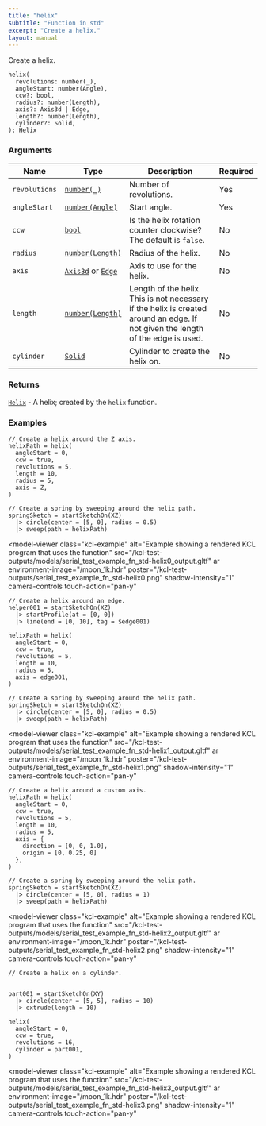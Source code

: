 ```yaml
---
title: "helix"
subtitle: "Function in std"
excerpt: "Create a helix."
layout: manual
---
```


Create a helix.

```kcl
helix(
  revolutions: number(_),
  angleStart: number(Angle),
  ccw?: bool,
  radius?: number(Length),
  axis?: Axis3d | Edge,
  length?: number(Length),
  cylinder?: Solid,
): Helix
```



### Arguments

| Name | Type | Description | Required |
|----------|------|-------------|----------|
| `revolutions` | [`number(_)`](/docs/kcl-std/types/std-types-number) | Number of revolutions. | Yes |
| `angleStart` | [`number(Angle)`](/docs/kcl-std/types/std-types-number) | Start angle. | Yes |
| `ccw` | [`bool`](/docs/kcl-std/types/std-types-bool) | Is the helix rotation counter clockwise? The default is `false`. | No |
| `radius` | [`number(Length)`](/docs/kcl-std/types/std-types-number) | Radius of the helix. | No |
| `axis` | [`Axis3d`](/docs/kcl-std/types/std-types-Axis3d) or [`Edge`](/docs/kcl-std/types/std-types-Edge) | Axis to use for the helix. | No |
| `length` | [`number(Length)`](/docs/kcl-std/types/std-types-number) | Length of the helix. This is not necessary if the helix is created around an edge. If not given the length of the edge is used. | No |
| `cylinder` | [`Solid`](/docs/kcl-std/types/std-types-Solid) | Cylinder to create the helix on. | No |

### Returns

[`Helix`](/docs/kcl-std/types/std-types-Helix) - A helix; created by the `helix` function.


### Examples

```kcl
// Create a helix around the Z axis.
helixPath = helix(
  angleStart = 0,
  ccw = true,
  revolutions = 5,
  length = 10,
  radius = 5,
  axis = Z,
)

// Create a spring by sweeping around the helix path.
springSketch = startSketchOn(XZ)
  |> circle(center = [5, 0], radius = 0.5)
  |> sweep(path = helixPath)

```


<model-viewer
  class="kcl-example"
  alt="Example showing a rendered KCL program that uses the  function"
  src="/kcl-test-outputs/models/serial_test_example_fn_std-helix0_output.gltf"
  ar
  environment-image="/moon_1k.hdr"
  poster="/kcl-test-outputs/serial_test_example_fn_std-helix0.png"
  shadow-intensity="1"
  camera-controls
  touch-action="pan-y"
>
</model-viewer>

```kcl
// Create a helix around an edge.
helper001 = startSketchOn(XZ)
  |> startProfile(at = [0, 0])
  |> line(end = [0, 10], tag = $edge001)

helixPath = helix(
  angleStart = 0,
  ccw = true,
  revolutions = 5,
  length = 10,
  radius = 5,
  axis = edge001,
)

// Create a spring by sweeping around the helix path.
springSketch = startSketchOn(XZ)
  |> circle(center = [5, 0], radius = 0.5)
  |> sweep(path = helixPath)

```


<model-viewer
  class="kcl-example"
  alt="Example showing a rendered KCL program that uses the  function"
  src="/kcl-test-outputs/models/serial_test_example_fn_std-helix1_output.gltf"
  ar
  environment-image="/moon_1k.hdr"
  poster="/kcl-test-outputs/serial_test_example_fn_std-helix1.png"
  shadow-intensity="1"
  camera-controls
  touch-action="pan-y"
>
</model-viewer>

```kcl
// Create a helix around a custom axis.
helixPath = helix(
  angleStart = 0,
  ccw = true,
  revolutions = 5,
  length = 10,
  radius = 5,
  axis = {
    direction = [0, 0, 1.0],
    origin = [0, 0.25, 0]
  },
)

// Create a spring by sweeping around the helix path.
springSketch = startSketchOn(XZ)
  |> circle(center = [5, 0], radius = 1)
  |> sweep(path = helixPath)

```


<model-viewer
  class="kcl-example"
  alt="Example showing a rendered KCL program that uses the  function"
  src="/kcl-test-outputs/models/serial_test_example_fn_std-helix2_output.gltf"
  ar
  environment-image="/moon_1k.hdr"
  poster="/kcl-test-outputs/serial_test_example_fn_std-helix2.png"
  shadow-intensity="1"
  camera-controls
  touch-action="pan-y"
>
</model-viewer>

```kcl
// Create a helix on a cylinder.


part001 = startSketchOn(XY)
  |> circle(center = [5, 5], radius = 10)
  |> extrude(length = 10)

helix(
  angleStart = 0,
  ccw = true,
  revolutions = 16,
  cylinder = part001,
)

```


<model-viewer
  class="kcl-example"
  alt="Example showing a rendered KCL program that uses the  function"
  src="/kcl-test-outputs/models/serial_test_example_fn_std-helix3_output.gltf"
  ar
  environment-image="/moon_1k.hdr"
  poster="/kcl-test-outputs/serial_test_example_fn_std-helix3.png"
  shadow-intensity="1"
  camera-controls
  touch-action="pan-y"
>
</model-viewer>


